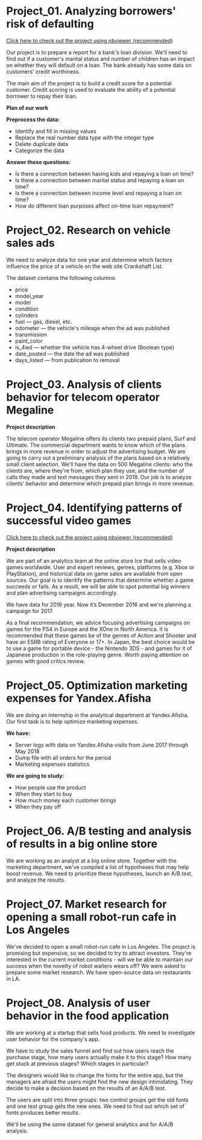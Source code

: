 # Project_01. Analyzing borrowers' risk of defaulting

[Click here to check out the project using nbviewer (recommended)](https://nbviewer.org/github/AtlasmanYevgenii/Practicum100-by-Yandex/blob/dcbb5b1c0c90f1c6b9dd7a8209ef9fd6d6ee2ebe/1.%20Analyzing%20borrowers%E2%80%99%20risk%20of%20defaulting.ipynb#chapter00)

Our project is to prepare a report for a bank's loan division. We'll need to find out if a customer's marital status and number of children has an impact on whether they will default on a loan. The bank already has some data on customers' credit worthiness.

The main aim of the project is to build a credit score for a potential customer. Credit scoring is used to evaluate the ability of a potential borrower to repay their loan.

**Plan of our work**

**Preprocess the data:**
- Identify and fill in missing values
- Replace the real number data type with the integer type
- Delete duplicate data
- Categorize the data

**Answer these questions:**
- Is there a connection between having kids and repaying a loan on time?
- Is there a connection between marital status and repaying a loan on time?
- Is there a connection between income level and repaying a loan on time?
- How do different loan purposes affect on-time loan repayment?

# Project_02. Research on vehicle sales ads

We need to analyze data for one year and determine which factors influence the price of a vehicle on the web site Crankshaft List.

The dataset contains the following columns:
- price
- model_year
- model
- condition
- cylinders
- fuel — gas, diesel, etc.
- odometer — the vehicle's mileage when the ad was published
- transmission
- paint_color
- is_4wd — whether the vehicle has 4-wheel drive (Boolean type)
- date_posted — the date the ad was published
- days_listed — from publication to removal

# Project_03. Analysis of clients behavior for telecom operator Megaline
**Project description**

The telecom operator Megaline offers its clients two prepaid plans, Surf and Ultimate. The commercial department wants to know which of the plans brings in more revenue in order to adjust the advertising budget. We are going to carry out a preliminary analysis of the plans based on a relatively small client selection. We'll have the data on 500 Megaline clients: who the clients are, where they're from, which plan they use, and the number of calls they made and text messages they sent in 2018. Our job is to analyze clients' behavior and determine which prepaid plan brings in more revenue.

# Project_04. Identifying patterns of successful video games

[Click here to check out the project using nbviewer (recommended)](https://nbviewer.org/github/AtlasmanYevgenii/Practicum100-by-Yandex/blob/dcbb5b1c0c90f1c6b9dd7a8209ef9fd6d6ee2ebe/1.%20Analyzing%20borrowers%E2%80%99%20risk%20of%20defaulting.ipynb#back1)

**Project description**

We are part of an analytics team at the online store Ice that sells video games worldwide. User and expert reviews, genres, platforms (e.g. Xbox or PlayStation), and historical data on game sales are available from open sources. Our goal is to identify the patterns that determine whether a game succeeds or fails. As a result, we will be able to spot potential big winners and plan advertising campaigns accordingly.

We have data for 2016 year. Now it’s December 2016 and we're planning a campaign for 2017.

As a final recommendation, we advice focusing advertising campaigns on games for the PS4 in Europe and the XOne in North America. It is recommended that these games be of the genres of Action and Shooter and have an ESRB rating of Everyone or 17+. In Japan, the best choice would be to use a game for portable device - the Nintendo 3DS - and games for it of Japanese production in the role-playing genre. Worth paying attention on games with good critics review.

# Project_05. Optimization marketing expenses for Yandex.Afisha

We are doing an internship in the analytical department at Yandex.Afisha. Our first task is to help optimize marketing expenses.

**We have:**
- Server logs with data on Yandex.Afisha visits from June 2017 through May 2018
- Dump file with all orders for the period
- Marketing expenses statistics

**We are going to study:**
- How people use the product
- When they start to buy
- How much money each customer brings
- When they pay off

# Project_06. A/B testing and analysis of results in a big online store
We are working as an analyst at a big online store. Together with the marketing department, we've compiled a list of hypotheses that may help boost revenue. We need to prioritize these hypotheses, launch an A/B test, and analyze the results.

# Project_07. Market research for opening a small robot-run cafe in Los Angeles
We've decided to open a small robot-run cafe in Los Angeles. The project is promising but expensive, so we decided to try to attract investors. They're interested in the current market conditions - will we be able to maintain our success when the novelty of robot waiters wears off? We were asked to prepare some market research. We have open-source data on restaurants in LA.

# Project_08. Analysis of user behavior in the food application
We are working at a startup that sells food products. We need to investigate user behavior for the company's app.

We have to study the sales funnel and find out how users reach the purchase stage, how many users actually make it to this stage? How many get stuck at previous stages? Which stages in particular?

The designers would like to change the fonts for the entire app, but the managers are afraid the users might find the new design intimidating. They decide to make a decision based on the results of an A/A/B test.

The users are split into three groups: two control groups get the old fonts and one test group gets the new ones. We need to find out which set of fonts produces better results.

We'll be using the same dataset for general analytics and for A/A/B analysis.
